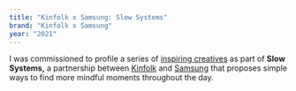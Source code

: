 ```yaml
---
title: "Kinfolk x Samsung: Slow Systems"
brand: "Kinfolk x Samsung"
year: "2021"
---
```


I was commissioned to profile a series of [inspiring creatives](https://www.youtube.com/watch?v=KYgQgSl2Juo) as part of **Slow Systems,** a partnership between [Kinfolk]() and [Samsung]() that proposes simple ways to find more mindful moments throughout the day.
